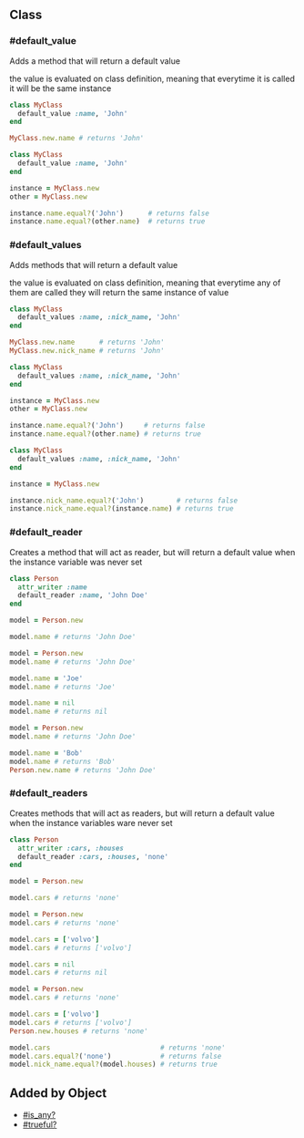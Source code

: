 ## Class

### #default_value
Adds a method that will return a default value

the value is evaluated on class definition, meaning that
everytime it is called it will be the same instance

```ruby
class MyClass
  default_value :name, 'John'
end

MyClass.new.name # returns 'John'
```

```ruby
class MyClass
  default_value :name, 'John'
end

instance = MyClass.new
other = MyClass.new

instance.name.equal?('John')      # returns false
instance.name.equal?(other.name)  # returns true
```

### #default_values
Adds methods that will return a default value

the value is evaluated on class definition, meaning that
everytime any of them are called they will return the same instance
of value

```ruby
class MyClass
  default_values :name, :nick_name, 'John'
end

MyClass.new.name      # returns 'John'
MyClass.new.nick_name # returns 'John'
```

```ruby
class MyClass
  default_values :name, :nick_name, 'John'
end

instance = MyClass.new
other = MyClass.new

instance.name.equal?('John')     # returns false
instance.name.equal?(other.name) # returns true
```

```ruby
class MyClass
  default_values :name, :nick_name, 'John'
end

instance = MyClass.new

instance.nick_name.equal?('John')        # returns false
instance.nick_name.equal?(instance.name) # returns true
```

### #default_reader
Creates a method that will act as reader, but will
return a default value when the instance variable
was never set

```ruby
class Person
  attr_writer :name
  default_reader :name, 'John Doe'
end

model = Person.new

model.name # returns 'John Doe'
```

```ruby
model = Person.new
model.name # returns 'John Doe'

model.name = 'Joe'
model.name # returns 'Joe'

model.name = nil
model.name # returns nil
```

```ruby
model = Person.new
model.name # returns 'John Doe'

model.name = 'Bob'
model.name # returns 'Bob'
Person.new.name # returns 'John Doe'
```

### #default_readers
Creates methods that will act as readers, but will
return a default value when the instance variables
ware never set

```ruby
class Person
  attr_writer :cars, :houses
  default_reader :cars, :houses, 'none'
end

model = Person.new

model.cars # returns 'none'
```

```ruby
model = Person.new
model.cars # returns 'none'

model.cars = ['volvo']
model.cars # returns ['volvo']

model.cars = nil
model.cars # returns nil
```

```ruby
model = Person.new
model.cars # returns 'none'

model.cars = ['volvo']
model.cars # returns ['volvo']
Person.new.houses # returns 'none'
```

```ruby
model.cars                           # returns 'none'
model.cars.equal?('none')            # returns false
model.nick_name.equal?(model.houses) # returns true
```

## Added by Object
- [#is_any?](ENUMERABLE_README.md#is_any?)
- [#trueful?](ENUMERABLE_README.md#trueful?)
